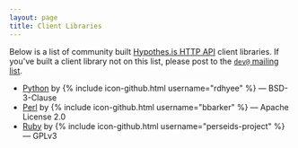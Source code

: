 ```yaml
---
layout: page
title: Client Libraries
---
```


Below is a list of community built [Hypothes.is HTTP API](../api.html)
client libraries. If you've built a client library not on this list, please
post to the [`dev@` mailing list](../open-source.html#development).

* [Python](https://github.com/rdhyee/hypothesisapi) by {% include icon-github.html username="rdhyee" %} &mdash; BSD-3-Clause
* [Perl](https://github.com/bbarker/Hypothesis-API)
by {% include icon-github.html username="bbarker" %} &mdash; Apache License 2.0
* [Ruby](https://github.com/perseids-project/hypothesis-client)
by {% include icon-github.html username="perseids-project" %} &mdash; GPLv3


